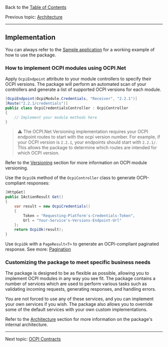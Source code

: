 Back to the [Table of Contents](README.md)

Previous topic:
[Architecture](2.architecture.md)

---

## Implementation

You can always refer to the [Sample application](https://github.com/BitzArt/OCPI.Net/tree/main/sample/OCPI.Net.Sample) for a working example of how to use the package.

### How to implement OCPI modules using OCPI.Net

Apply `OcpiEndpoint` attribute to your module controllers to specify their OCPI versions. The package will perform an automated scan of your controllers and generate a list of supported OCPI versions for each module.

```csharp
[OcpiEndpoint(OcpiModule.Credentials, "Receiver", "2.2.1")]
[Route("2.2.1/credentials")]
public class OcpiCredentialsController : OcpiController
{
    // Implement your module methods here
}
```

> ⚠️
> The OCPI.Net Versioning implementation requires your OCPI endpoint routes to start with the ocpi version number. For example, if your OCPI version is `2.2.1`, your endpoints should start with `2.2.1/`. This allows the package to determine which routes are intended for which OCPI version.

Refer to the [Versioning](7.versioning.md) section for more information on OCPI module versioning.

Use the `OcpiOk` method of the `OcpiController` class to generate OCPI-compliant responses:

```csharp
[HttpGet]
public IActionResult Get()
{
    var result = new OcpiCredentials()
    {
        Token = "Requesting-Platform's-Credentials-Token",
        Url = "Your-Service's-Versions-Endpoint-Url"
    };
    return OcpiOk(result);
}
```

Use `OcpiOk` with a `PageResult<T>` to generate an OCPI-compliant paginated response. See more: [Pagination](6.pagination.md)

### Customizing the package to meet specific business needs

The package is designed to be as flexible as possible, allowing you to implement OCPI modules in any way you see fit. The package contains a number of services which are used to perform various tasks such as validating incoming requests, generating responses, and handling errors.

You are not forced to use any of these services, and you can implement your own services if you wish. The package also allows you to override some of the default services with your own custom implementations.

Refer to the [Architecture](2.architecture.md) section for more information on the package's internal architecture.

---

Next topic:
[OCPI Contracts](4.contracts.md)
